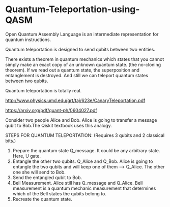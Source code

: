 # Quantum-Teleportation-using-QASM
Open Quantum Assembly Language is an intermediate representation for quantum instructions.

Quantum teleportation is designed to send qubits between two entities. 

There exists a theorem in quantum mechanics which states that you cannot simply make an exact copy of an unknown quantum state. (the no-cloning theorem). If we read out a quantum state, the superposition and entanglement is destroyed. And still we can teleport quantum states between two qubits. 

Quantum teleportation is totally real.

http://www.physics.umd.edu/grt/taj/623e/CanaryTeleportation.pdf

https://arxiv.org/pdf/quant-ph/0604027.pdf

Consider two people Alice and Bob. Alice is going to transfer a message qubit to Bob.The Qiskit textbook uses this analogy.

STEPS FOR QUANTUM TELEPORTATION: (Requires 3 qubits and 2 classical bits.)
1. Prepare the quantum state Q_message. It could be any arbitrary state. Here, U gate.
2. Entangle the other two qubits. Q_Alice and Q_Bob. Alice is going to entangle the two qubits and will keep one of them --> Q_Alice. The other one she will send to Bob.
3. Send the entangled qubit to Bob.
4. Bell Measurement. Alice still has Q_message and Q_Alice. Bell measurement is a quantum mechanic measurement that determines which of the Bell states the qubits belong to. 
5. Recreate the quantum state.
